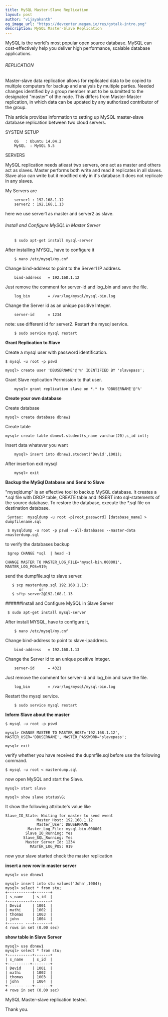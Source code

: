 ```yaml
---
title: MySQL Master-Slave Replication
layout: post
author: "vijayakanth"
og_image_url: "https://devcenter.megam.io/res/gotalk-intro.png"
description: MySQL Master-Slave Replication
---
```


MySQL is the world's most popular open source database.  MySQL can cost-effectively help you deliver high performance, scalable database applications.

###### REPLICATION

  Master-slave data replication allows for replicated data to be copied to multiple computers for backup and analysis by multiple parties. Needed changes identified by a group member must to be submitted to the designated "master" of the node. This differs from Master-Master replication, in which data can be updated by any authorized contributor of the group.

This article provides information to setting up MySQL master-slave database replication between two cloud servers.


SYSTEM SETUP

        OS	 : Ubuntu 14.04.2
        MySQL  : MySQL 5.5

SERVERS

MySQL replication needs atleast two servers, one act as master and others act as slaves. Master performs both write and read it replicates in all slaves. Slave also can write but it modified only in it's database.It does not replicate in any slaves.

My Servers are

        server1 : 192.168.1.12
        server2 : 192.168.1.13


  here we use server1 as master and server2 as slave.


###### Install and Configure MySQL in Master Server

        $ sudo apt-get install mysql-server


 After installing MYSQL, have to configure it

		$ nano /etc/mysql/my.cnf

Change bind-address to point to the Server1 IP address.

        bind-address   = 192.168.1.12

Just remove the comment for server-id and log_bin and save the file.

		log_bin        = /var/log/mysql/mysql-bin.log

Change the Server id as an unique positive Integer.

        server-id      = 1234

   note: use different id for server2.
Restart the mysql service.

		$ sudo service mysql restart


**Grant Replication to Slave**

Create a mysql user with password identification.

    $ mysql -u root -p pswd

    mysql> create user 'DBUSERNAME'@'%' IDENTIFIED BY 'slavepass';

Grant Slave replication Permission to that user.

		mysql> grant replication slave on *.* to 'DBUSERNAME'@'%'

**Create your own database**

Create database

    mysql> create database dbnew1
Create table

    mysql> create table dbnew1.student(s_name varchar(20),s_id int);

Insert data whatever you want

		mysql> insert into dbnew1.student('Devid',1001);

After insertion exit mysql

        mysql> exit

**Backup the MySql Database and Send to Slave**


 "mysqldump" is an effective tool to backup MySQL database. It creates a *.sql file with DROP table, CREATE table and INSERT into sql-statements of the source database. To restore the database,  execute the *.sql file on destination database.

     Syntax:  mysqldump -u root -p[root_password] [database_name] > dumpfilename.sql

     $ mysqldump -u root -p pswd --all-databases --master-data >masterdump.sql

 to verify the databases backup

     $grep CHANGE *sql  | head -1

    CHANGE MASTER TO MASTER_LOG_FILE='mysql-bin.000001', MASTER_LOG_POS=919;

send the dumpfile.sql to slave server.

       $ scp masterdump.sql 192.168.1.13:
                   or
       $ sftp server2@192.168.1.13

######Install and Configure MySQL in Slave Server

   	 $ sudo apt-get install mysql-server


 After install MYSQL, have to configure it,

		$ nano /etc/mysql/my.cnf

Change bind-address to point to slave-ipaddress.

        bind-address   = 192.168.1.13

Change the Server id to an unique positive Integer.

        server-id      = 4321


Just remove the comment for server-id and log_bin and save the file.

		log_bin        = /var/log/mysql/mysql-bin.log

Restart the mysql service.

		$ sudo service mysql restart


**Inform Slave about the master**

	$ mysql -u root -p pswd

    mysql> CHANGE MASTER TO MASTER_HOST='192.168.1.12', MASTER_USER='DBUSERNAME', MASTER_PASSWORD='slavepass';

	mysql> exit

verify whether you have received the dupmfile.sql before use the following command.

 	$ mysql -u root < masterdump.sql

now open MySQL and start the Slave.

	mysql> start slave

    mysql> show slave status\G;

It show the following attribute's value like  

	Slave_IO_State: Waiting for master to send event
                  Master_Host: 192.168.1.12
                  Master_User: DBUSERNAME
              Master_Log_File: mysql-bin.000001
             Slave_IO_Running: Yes
            Slave_SQL_Running: Yes
             Master_Server_Id: 1234
		       MASTER_LOG_POS: 919

now your slave started check the master replication  

**insert a new row in master server**

	mysql> use dbnew1

   	mysql> insert into stu values('John',1004);
    mysql> select * from stu;
	+-----------+-------+
	| s_name 	| s_id 	|
	+----------+--------+
	| Devid   	| 1001 	|
	| mathi		| 1002 	|
	| thomas 	| 1003 	|
	| john     	| 1004 	|
	+------- ---+-------+
	4 rows in set (0.00 sec)

**show table in Slave Server**

    mysql> use dbnew1
	mysql> select * from stu;
	+-----------+-------+
	| s_name 	| s_id 	|
	+----------+--------+
	| Devid   	| 1001 	|
	| mathi		| 1002 	|
	| thomas 	| 1003 	|
	| john     	| 1004 	|
	+------- ---+-------+
	4 rows in set (0.00 sec)

MySQL Master-slave replication tested.

Thank you.

